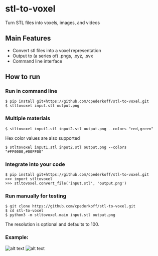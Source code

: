 # stl-to-voxel
Turn STL files into voxels, images, and videos
## Main Features
* Convert stl files into a voxel representation
* Output to (a series of) .pngs, .xyz, .svx
* Command line interface

## How to run
### Run in command line
```
$ pip install git+https://github.com/cpederkoff/stl-to-voxel.git
$ stltovoxel input.stl output.png
```

### Multiple materials
```
$ stltovoxel input1.stl input2.stl output.png --colors "red,green"
```
Hex color values are also supported
```
$ stltovoxel input1.stl input2.stl output.png --colors "#FF0000,#00FF00"
```

### Integrate into your code
```
$ pip install git+https://github.com/cpederkoff/stl-to-voxel.git
>>> import stltovoxel
>>> stltovoxel.convert_file('input.stl', 'output.png')
```

### Run manually for testing
```
$ git clone https://github.com/cpederkoff/stl-to-voxel.git
$ cd stl-to-voxel
$ python3 -m stltovoxel.main input.stl output.png
```

<!--- https://commons.wikimedia.org/wiki/File:Stanford_Bunny.stl --->

The resolution is optional and defaults to 100.

### Example: 
![alt text](https://github.com/rcpedersen/stl-to-voxel/raw/master/data/stanford_bunny.png "STL version of the stanford bunny")
![alt text](https://github.com/rcpedersen/stl-to-voxel/raw/master/data/stanford_bunny.gif "voxel version of the stanford bunny")
